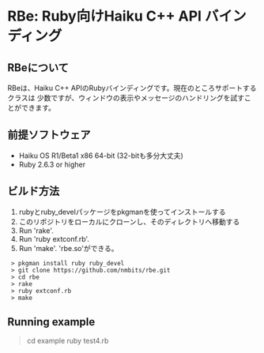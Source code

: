 RBe: Ruby向けHaiku C++ API バインディング
=========================================

RBeについて
-----------

RBeは、Haiku C++ APIのRubyバインディングです。現在のところサポートするクラスは
少数ですが、ウィンドウの表示やメッセージのハンドリングを試すことができます。

前提ソフトウェア
----------------

* Haiku OS R1/Beta1 x86 64-bit (32-bitも多分大丈夫)
* Ruby 2.6.3 or higher

ビルド方法
----------
 1. rubyとruby_develパッケージをpkgmanを使ってインストールする
 2. このリポジトリをローカルにクローンし、そのディレクトリへ移動する
 3. Run 'rake'.
 4. Run 'ruby extconf.rb'.
 5. Run 'make'. 'rbe.so'ができる。

```
 > pkgman install ruby ruby_devel
 > git clone https://github.com/nmbits/rbe.git
 > cd rbe
 > rake
 > ruby extconf.rb
 > make
```

Running example
---------------
 > cd example
 > ruby test4.rb
